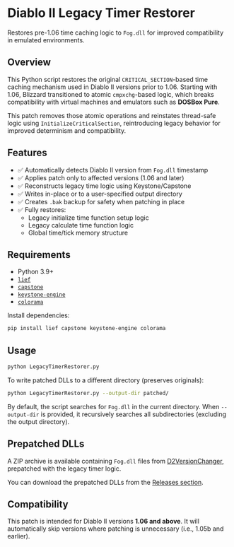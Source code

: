 # Diablo II Legacy Timer Restorer

Restores pre-1.06 time caching logic to `Fog.dll` for improved compatibility in emulated environments.

## Overview

This Python script restores the original `CRITICAL_SECTION`-based time caching mechanism used in Diablo II versions prior to 1.06. Starting with 1.06, Blizzard transitioned to atomic `cmpxchg`-based logic, which breaks compatibility with virtual machines and emulators such as **DOSBox Pure**.

This patch removes those atomic operations and reinstates thread-safe logic using `InitializeCriticalSection`, reintroducing legacy behavior for improved determinism and compatibility.

## Features

- ✅ Automatically detects Diablo II version from `Fog.dll` timestamp
- ✅ Applies patch only to affected versions (1.06 and later)
- ✅ Reconstructs legacy time logic using Keystone/Capstone
- ✅ Writes in-place or to a user-specified output directory
- ✅ Creates `.bak` backup for safety when patching in place
- ✅ Fully restores:
  - Legacy initialize time function setup logic
  - Legacy calculate time function logic
  - Global time/tick memory structure

## Requirements

- Python 3.9+
- [`lief`](https://github.com/lief-project/LIEF)
- [`capstone`](https://www.capstone-engine.org/)
- [`keystone-engine`](https://www.keystone-engine.org/)
- [`colorama`](https://pypi.org/project/colorama/)

Install dependencies:

```bash
pip install lief capstone keystone-engine colorama
```

## Usage

```bash
python LegacyTimerRestorer.py
```

To write patched DLLs to a different directory (preserves originals):

```bash
python LegacyTimerRestorer.py --output-dir patched/
```

By default, the script searches for `Fog.dll` in the current directory. When `--output-dir` is provided, it recursively searches all subdirectories (excluding the output directory).

## Prepatched DLLs

A ZIP archive is available containing `Fog.dll` files from [D2VersionChanger](https://github.com/ChaosMarc/D2VersionChanger), prepatched with the legacy timer logic.

You can download the prepatched DLLs from the [Releases section](../../releases).

## Compatibility

This patch is intended for Diablo II versions **1.06 and above**. It will automatically skip versions where patching is unnecessary (i.e., 1.05b and earlier).

